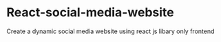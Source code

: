 # React-social-media-website
Create a dynamic social media website using react js libary  only frontend
